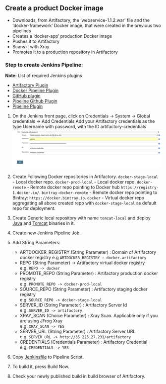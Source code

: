## Create a product Docker image
* Downloads, from Artifactory, the ‘webservice-1.1.2.war’ file and the ‘docker-framework’ Docker
 image, that were created in the previous two pipelines
* Creates a ‘docker-app’ production Docker image
* Pushes it to Artifactory
* Scans it with Xray
* Promotes it to a production repository in Artifactory

### Step to create Jenkins Pipeline:
<b>Note:</b> List of required Jenkins plugins
*   [Artifactory Plugin](https://wiki.jenkins.io/display/JENKINS/Artifactory+Plugin)   
*   [Docker Pipeline Plugin](https://wiki.jenkins.io/display/JENKINS/Docker+Pipeline+Plugin)   
*   [GitHub plugin](https://plugins.jenkins.io/git)   
*   [Pipeline Github Plugin](https://wiki.jenkins.io/display/JENKINS/Pipeline+Github+Plugin)   
*   [Pipeline Plugin](https://wiki.jenkins.io/display/JENKINS/Pipeline+Plugin)   

1.  On the Jenkins front page, click on Credentials -> System -> Global credentials -> Add Credentials
    Add your Artifactory credentials as the type Username with password, with the ID artifactory-credentials 
    ![Add_Artifactory_Credentials](../images/Add_Credentials.png)

2.  Create Following Docker repositories in Artifactory.
    `docker-stage-local` - Local docker repo.
    `docker-prod-local` - Local docker repo.
    `docker-remote`     - Remote docker repo pointing to Docker hub `https://registry-1.docker.io/`.
    `bintray-docker-remote` - Remote docker repo pointing to Bintray: `https://docker.bintray.io`. 
    `docker` - Virtual docker repo aggregating all above created repo with `docker-stage-local` as default repo for deployment.

3.  Create Generic local repository with name `tomcat-local` and deploy [Java](http://www.oracle.com/technetwork/java/javase/downloads/jdk8-downloads-2133151.html) and [Tomcat](https://archive.apache.org/dist/tomcat/tomcat-8/v8.0.32/bin/apache-tomcat-8.0.32.tar.gz) binaries in it. 

4.  Create new Jenkins Pipeline Job.

5.  Add String Parameters:
    *   ARTDOCKER_REGISTRY (String Parameter) : Domain of Artifactory docker registry 
		e.g `ARTDOCKER_REGISTRY : docker.artifactory`
    *   REPO (String Parameter) -> Artifactory virtual docker registry<Br>
		e.g.  `REPO -> docker`
    *   PROMOTE_REPO (String Parameter) : Artifactory production docker registry<Br>
	    e.g. `PROMOTE_REPO -> docker-prod-local`
    *   SOURCE_REPO (String Parameter) : Artifactory staging docker registry<Br>
    	e.g. `SOURCE_REPO -> docker-stage-local`
    *   SERVER_ID (String Parameter) : Artifactory Server Id<Br>
    	e.g. `SERVER_ID -> artifactory`
    *   XRAY_SCAN (Choice Parameter) : Xray Scan. Applicable only if you are using JFrog Xray<Br>
        e.g. `XRAY_SCAN -> YES`
    *   SERVER_URL (String Parameter) : Artifactory Server URL<Br>
        e.g. `SERVER_URL -> http://35.225.27.231/artifactory`
    *   CREDENTIALS (Credentials Parameter) : Artifactory Credential<Br>
        e.g. `CREDENTIALS -> YES`
    	
6.  Copy [Jenkinsfile](Jenkinsfile) to Pipeline Script.

7.  To build it, press Build Now.

8.  Check your newly published build in build browser of Artifactory.
